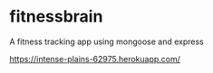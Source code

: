 # fitnessbrain

A fitness tracking app using mongoose and express

https://intense-plains-62975.herokuapp.com/
